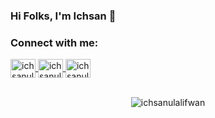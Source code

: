 ### Hi Folks, I'm Ichsan 👋

<!--
**ichsanulalifwan/ichsanulalifwan** is a ✨ _special_ ✨ repository because its `README.md` (this file) appears on your GitHub profile.

Here are some ideas to get you started:

- 🔭 I’m currently working on ...
- 🌱 I’m currently learning ...
- 👯 I’m looking to collaborate on ...
- 🤔 I’m looking for help with ...
- 💬 Ask me about ...
- 📫 How to reach me: ...
- 😄 Pronouns: ...
- ⚡ Fun fact: ...
-->

### Connect with me:
<a href="https://www.linkedin.com/in/ichsanulalifwan/" target="blank">
  <img align="center" src="https://cdn.jsdelivr.net/npm/simple-icons@3.0.1/icons/linkedin.svg" alt="ichsanulalifwan" height="30" width="40" />
</a>
<a href="https://github.com/ichsanulalifwan" target="_blank">
    <img align="center" src="https://cdn.jsdelivr.net/npm/simple-icons@3.0.1/icons/github.svg" alt="ichsanulalifwan" height="30" width="40">
</a>
<a href="https://www.instagram.com/ichsanulalifwan/" target="blank">
  <img align="center" src="https://cdn.jsdelivr.net/npm/simple-icons@3.0.1/icons/instagram.svg" alt="ichsanulalifwan" height="30" width="40" />
</a>

<br/>
<br/>

<p  align="center"> <img src="https://github-readme-stats.vercel.app/api?username=ichsanulalifwan&show_icons=true&bg_color=0,232526,414345&icon_color=82FF99&title_color=ffffff&text_color=ffffff&count_private=true" alt="ichsanulalifwan" /> </p>

